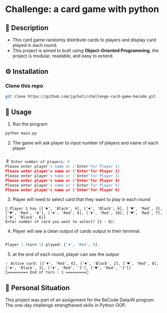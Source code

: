 # Challenge: a card game with python

## 💬 Description

- This card game randomly distribute cards to players and display card played in each round.
- This project is aimed to built using **Object-Oriented Programming**, the project is modular, readable, and easy to extend.

## ⚙️ Installation

### Clone this repo

```bash
git clone https://github.com/jgchoti/challenge-card-game-becode.git
```

## 🚀 Usage

1. Run the program

```bash
python main.py
```

2. The game will ask player to input number of players and name of each player

```python

🪑 Enter number of players: 6
Please enter player's name or ('Enter'for Player 1)
Please enter player's name or ('Enter'for Player 2)
Please enter player's name or ('Enter'for Player 3)
Please enter player's name or ('Enter'for Player 4)
Please enter player's name or ('Enter'for Player 5)
Please enter player's name or ('Enter'for Player 6)

```

3. Player will need to select card that they want to play in each round

```
🚀 Player 1 has [['♣', 'Black', 4], ['♠', 'Black', 6], ['♥', 'Red', 3], ['♥', 'Red', 'A'], ['♦', 'Red', 6], ['♦', 'Red', 10], ['♥', 'Red', 7], ['♣', 'Black', 6]]
Enter number of card you want to select? [1 - 8]:
```

4. Player will see a clean output of cards output in their terminal.

```python

Player 1 (turn 1) played: ['♦', 'Red', 6].
```

5. at the end of each round, player can see the output

```
✨ Active card: [['♦', 'Red', 6], ['♠', 'Black', 2], ['♥', 'Red', 8], ['♠', 'Black', 3], ['♦', 'Red', 'J'], ['♥', 'Red', 'J']]
🌟========= End of turn : 1 =========🌟
```

## 💬 Personal Situation

This project was part of an assignment for the BeCode Data/AI program. The one-day challenge strengthened skills in Python OOP.
